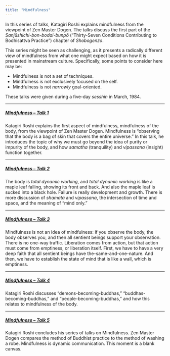 ```yaml
---
title: "Mindfulness"
---
```


In this series of talks, Katagiri Roshi explains mindfulness from the viewpoint of Zen Master Dogen. The talks discuss the first part of the *Sanjūshichi-bon-bodai-bunpō* (“Thirty-Seven Conditions Contributing to Bodhisattva Practice”) chapter of *Shobogenzo*. 

This series might be seen as challenging, as it presents a radically different view of mindfulness from what one might expect based on how it is presented in mainstream culture. Specifically, some points to consider here may be: 

- Mindfulness is not a set of techniques.
- Mindfulness is not exclusively focused on the self.
- Mindfulness is not *narrowly* goal-oriented.

These talks were given during a five-day *sesshin* in March, 1984.

---

##### [Mindfulness – Talk 1](1984-03-21-Mindfulness-Talk-1)

Katagiri Roshi explains the first aspect of mindfulness, mindfulness of the body, from the viewpoint of Zen Master Dogen. Mindfulness is “observing that the body is a bag of skin that covers the entire universe.” In this talk, he introduces the topic of why we must go beyond the idea of purity or impurity of the body, and how *samatha* (tranquility) and *vipassana* (insight) function together. 

---

##### [Mindfulness – Talk 2](1984-03-22-Mindfulness-Talk-2)

The body is *total dynamic working*, and *total dynamic working* is like a maple leaf falling, showing its front and back. And also the maple leaf is sucked into a black hole. Failure is really development and growth. There is more discussion of *shamata* and *vipassana*, the intersection of time and space, and the meaning of “mind only.” 

---

##### [Mindfulness – Talk 3](1984-03-23-Mindfulness-Talk-3)

Mindfulness is not an idea of mindfulness: if you observe the body, the body observes you, and then all sentient beings support your observation. There is no one-way traffic. Liberation comes from action, but that action must come from emptiness, or liberation itself. First, we have to have a very deep faith that all sentient beings have the-same-and-one-nature. And then, we have to establish the state of mind that is like a wall, which is emptiness.

--- 

##### [Mindfulness – Talk 4](1984-03-24-Mindfulness-Talk-4)

Katagiri Roshi discusses “demons-becoming-buddhas,” “buddhas-becoming-buddhas,” and “people-becoming-buddhas,” and how this relates to mindfulness of the body.

--- 

##### [Mindfulness – Talk 5](1984-03-25-Mindfulness-Talk-5)

Katagiri Roshi concludes his series of talks on Mindfulness. Zen Master Dogen compares the method of Buddhist practice to the method of washing a robe. Mindfulness is dynamic communication. This moment is a blank canvas. 


